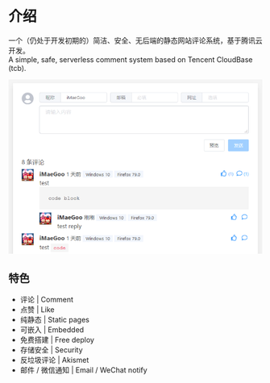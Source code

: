 # 介绍

一个（仍处于开发初期的）简洁、安全、无后端的静态网站评论系统，基于腾讯云开发。<br>
A simple, safe, serverless comment system based on Tencent CloudBase (tcb).

![Demo](./demo.png)

## 特色

* 评论 | Comment
* 点赞 | Like
* 纯静态 | Static pages
* 可嵌入 | Embedded
* 免费搭建 | Free deploy
* 存储安全 | Security
* 反垃圾评论 | Akismet
* 邮件 / 微信通知 | Email / WeChat notify
